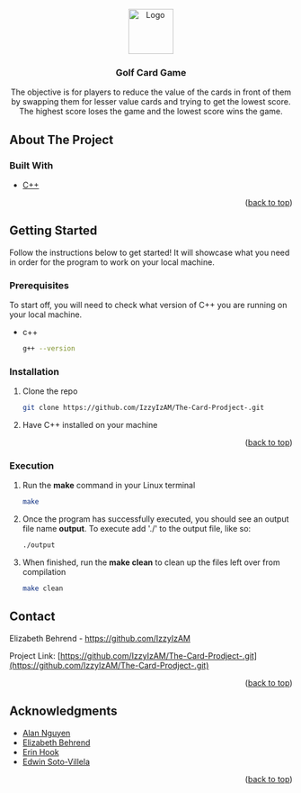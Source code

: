 <div id="top"></div>


<!-- PROJECT LOGO -->
<br />
<div align="center">
   <a href="https://github.com/IzzyIzAM/The-Card-Prodject-.git">
    <img src="" alt="Logo" width="80" height="80">
   </a>
<h3 align="center">Golf Card Game</h3>

  <p align="center">
  The objective is for players to reduce the value of the cards in front of them by swapping them for lesser value cards and trying to get the lowest score. The highest score loses the game and the lowest score wins the game.    

  </p>
</div>


<!-- ABOUT THE PROJECT -->
## About The Project

### Built With

* [C++](https://www.cplusplus.com/)

<p align="right">(<a href="#top">back to top</a>)</p>



<!-- GETTING STARTED -->
## Getting Started

Follow the instructions below to get started! It will showcase what you need in order for the program to work on your local machine.

### Prerequisites

To start off, you will need to check what version of C++ you are running on your local machine.
* c++
  ```sh
  g++ --version
  ```

### Installation

1. Clone the repo
   ```sh
   git clone https://github.com/IzzyIzAM/The-Card-Prodject-.git
   ```
2. Have C++ installed on your machine

<p align="right">(<a href="#top">back to top</a>)</p>

### Execution

1. Run the **make** command in your Linux terminal
   ```sh
   make
   ```
2. Once the program has successfully executed, you should see an output file name **output**. To execute add './' to the output file, like so:
   ```sh
   ./output
   ```
3. When finished, run the **make clean** to clean up the files left over from compilation
   ```sh
   make clean
   ```
   
<!-- CONTACT -->
## Contact

Elizabeth Behrend - https://github.com/IzzyIzAM

Project Link: [https://github.com/IzzyIzAM/The-Card-Prodject-.git](https://github.com/IzzyIzAM/The-Card-Prodject-.git)

<p align="right">(<a href="#top">back to top</a>)</p>



<!-- ACKNOWLEDGMENTS -->
## Acknowledgments

* [Alan Nguyen](https://github.com/NightOfDevils)
* [Elizabeth Behrend](https://github.com/IzzyIzAM)
* [Erin Hook](https://github.com/KingKantalope)
* [Edwin Soto-Villela](https://github.com/edwinsoto88)

<p align="right">(<a href="#top">back to top</a>)</p>
